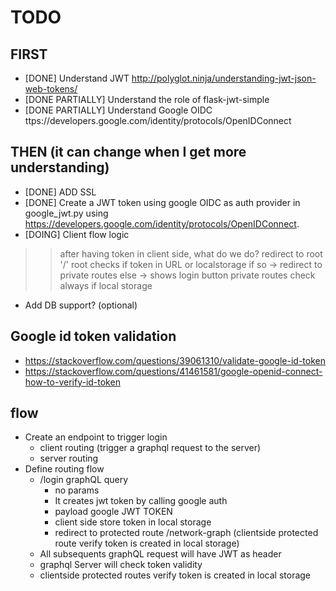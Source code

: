 # TODO

## FIRST 

- [DONE] Understand JWT http://polyglot.ninja/understanding-jwt-json-web-tokens/
- [DONE PARTIALLY] Understand the role of flask-jwt-simple
- [DONE PARTIALLY] Understand Google OIDC ttps://developers.google.com/identity/protocols/OpenIDConnect

## THEN (it can change when I get more understanding)

- [DONE] ADD SSL
- [DONE] Create a JWT token using google OIDC as auth provider in google_jwt.py using https://developers.google.com/identity/protocols/OpenIDConnect.
- [DOING] Client flow logic
>> after having token in client side, what do we do?
>> redirect to root '/'
>> root checks if token in URL or localstorage
>> if so -> redirect to private routes
>> else -> shows login button
>> private routes check always if local storage
- Add DB support? (optional)



## Google id token validation

- https://stackoverflow.com/questions/39061310/validate-google-id-token
- https://stackoverflow.com/questions/41461581/google-openid-connect-how-to-verify-id-token


## flow

- Create an endpoint to trigger login
  - client routing (trigger a graphql request to the server)
  - server routing
- Define routing flow
  - /login graphQL query
    - no params
    - It creates jwt token by calling google auth
    - payload google JWT TOKEN 
    - client side store token in local storage
    - redirect to protected route /network-graph (clientside protected route verify token is created in local storage)
  -  All subsequents graphQL request will have JWT as header
  -  graphql Server will check token validity
  -  clientside protected routes verify token is created in local storage